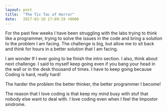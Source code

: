```yaml
---
layout: post
title:  "The Tic Tac of Horror"
date:   2017-03-10 17:09:19 +0000
---
```



For the past few weeks I have been struggling with the labs trying to think like a programmer, trying to solve the issues in the code and bring a solution to the problem I am facing. The challenge is big, but allow me to sit back and think for hours in a better solution that I am facing.

I am wonder If I ever going to be finish the intro section. I also, think about next challenge.  I said to myself keep going even if you bang your head in the wall or in the desk thousand of times. I have to keep going because Coding is hard, really hard!

The harder the problem the better thinker, the better programmer I become!

The reason that  I love coding is that keep my mind busy with stuf that nobody else want to deal with. I love coding even when I feel the Impostor sindrome.

